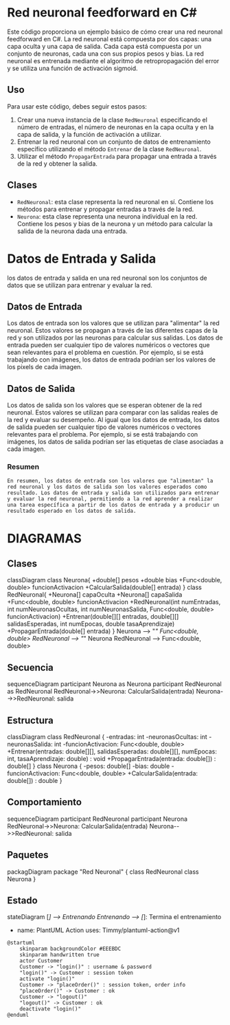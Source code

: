 ﻿# Red neuronal feedforward en C#

Este código proporciona un ejemplo básico de cómo crear una red neuronal feedforward en C#. La red neuronal está compuesta por dos capas: una capa oculta y una capa de salida. Cada capa está compuesta por un conjunto de neuronas, cada una con sus propios pesos y bias. La red neuronal es entrenada mediante el algoritmo de retropropagación del error y se utiliza una función de activación sigmoid.

## Uso
Para usar este código, debes seguir estos pasos:

1. Crear una nueva instancia de la clase `RedNeuronal` especificando el número de entradas, el número de neuronas en la capa oculta y en la capa de salida, y la función de activación a utilizar.
2. Entrenar la red neuronal con un conjunto de datos de entrenamiento específico utilizando el método `Entrenar` de la clase `RedNeuronal`.
3. Utilizar el método `PropagarEntrada` para propagar una entrada a través de la red y obtener la salida.

## Clases
- `RedNeuronal`: esta clase representa la red neuronal en sí. Contiene los métodos para entrenar y propagar entradas a través de la red.
- `Neurona`: esta clase representa una neurona individual en la red. Contiene los pesos y bias de la neurona y un método para calcular la salida de la neurona dada una entrada.

# Datos de Entrada y Salida

los datos de entrada y salida en una red neuronal son los conjuntos de datos que se utilizan para entrenar y evaluar la red.

## Datos de Entrada

Los datos de entrada son los valores que se utilizan para "alimentar" la red neuronal. Estos valores se propagan a través de las diferentes capas de la red y son utilizados por las neuronas para calcular sus salidas. Los datos de entrada pueden ser cualquier tipo de valores numéricos o vectores que sean relevantes para el problema en cuestión. Por ejemplo, si se está trabajando con imágenes, los datos de entrada podrían ser los valores de los pixels de cada imagen.

## Datos de Salida

Los datos de salida son los valores que se esperan obtener de la red neuronal. Estos valores se utilizan para comparar con las salidas reales de la red y evaluar su desempeño. Al igual que los datos de entrada, los datos de salida pueden ser cualquier tipo de valores numéricos o vectores relevantes para el problema. Por ejemplo, si se está trabajando con imágenes, los datos de salida podrían ser las etiquetas de clase asociadas a cada imagen.

### Resumen

```En resumen, los datos de entrada son los valores que "alimentan" la red neuronal y los datos de salida son los valores esperados como resultado. Los datos de entrada y salida son utilizados para entrenar y evaluar la red neuronal, permitiendo a la red aprender a realizar una tarea específica a partir de los datos de entrada y a producir un resultado esperado en los datos de salida.```

# DIAGRAMAS

## Clases

classDiagram
  class Neurona{
    +double[] pesos
    +double bias
    +Func<double, double> funcionActivacion
    +CalcularSalida(double[] entrada)
  }
  class RedNeuronal{
    +Neurona[] capaOculta
    +Neurona[] capaSalida
    +Func<double, double> funcionActivacion
    +RedNeuronal(int numEntradas, int numNeuronasOcultas, int numNeuronasSalida, Func<double, double> funcionActivacion)
    +Entrenar(double[][] entradas, double[][] salidasEsperadas, int numEpocas, double tasaAprendizaje)
    +PropagarEntrada(double[] entrada)
  }
  Neurona --> "*" Func<double, double>
  RedNeuronal --> "*" Neurona
  RedNeuronal --> Func<double, double>

## Secuencia 

sequenceDiagram
  participant Neurona as Neurona
  participant RedNeuronal as RedNeuronal
  RedNeuronal->>Neurona: CalcularSalida(entrada)
  Neurona-->>RedNeuronal: salida

## Estructura

classDiagram
class RedNeuronal {
  -entradas: int
  -neuronasOcultas: int
  -neuronasSalida: int
  -funcionActivacion: Func<double, double>
  +Entrenar(entradas: double[][], salidasEsperadas: double[][], numEpocas: int, tasaAprendizaje: double) : void
  +PropagarEntrada(entrada: double[]) : double[]
}
class Neurona {
  -pesos: double[]
  -bias: double
  -funcionActivacion: Func<double, double>
  +CalcularSalida(entrada: double[]) : double
}

## Comportamiento

sequenceDiagram
participant RedNeuronal
participant Neurona
RedNeuronal->>Neurona: CalcularSalida(entrada)
Neurona-->>RedNeuronal: salida


## Paquetes

packagDiagram
package "Red Neuronal" {
  class RedNeuronal
  class Neurona
}

## Estado

stateDiagram
[*] --> Entrenando
Entrenando --> [*]: Termina el entrenamiento

- name: PlantUML Action
  uses: Timmy/plantuml-action@v1


```plantuml
@startuml
    skinparam backgroundColor #EEEBDC
    skinparam handwritten true
    actor Customer
    Customer -> "login()" : username & password
    "login()" -> Customer : session token
    activate "login()"
    Customer -> "placeOrder()" : session token, order info
    "placeOrder()" -> Customer : ok
    Customer -> "logout()"
    "logout()" -> Customer : ok
    deactivate "login()"
@enduml
```